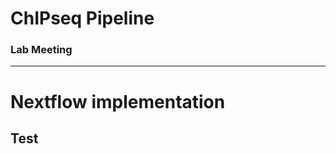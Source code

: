 # ChIPseq Pipeline

### Lab Meeting
<!-- .element: style="margin-top: 1.2em;"-->
------

# Nextflow implementation


## Test
